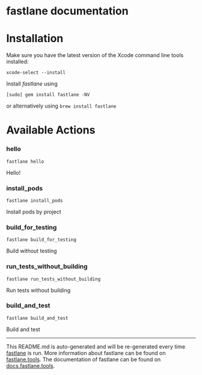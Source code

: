 fastlane documentation
================
# Installation

Make sure you have the latest version of the Xcode command line tools installed:

```
xcode-select --install
```

Install _fastlane_ using
```
[sudo] gem install fastlane -NV
```
or alternatively using `brew install fastlane`

# Available Actions
### hello
```
fastlane hello
```
Hello!
### install_pods
```
fastlane install_pods
```
Install pods by project
### build_for_testing
```
fastlane build_for_testing
```
Build without testing
### run_tests_without_building
```
fastlane run_tests_without_building
```
Run tests without building
### build_and_test
```
fastlane build_and_test
```
Build and test

----

This README.md is auto-generated and will be re-generated every time [fastlane](https://fastlane.tools) is run.
More information about fastlane can be found on [fastlane.tools](https://fastlane.tools).
The documentation of fastlane can be found on [docs.fastlane.tools](https://docs.fastlane.tools).
